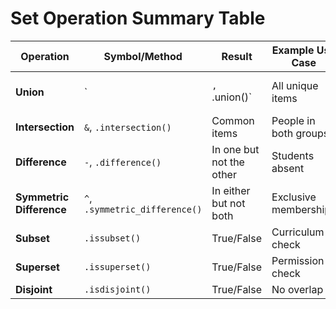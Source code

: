 # Set Operation Summary Table
| Operation                | Symbol/Method                  | Result                   | Example Use Case      |                      |
| ------------------------ | ------------------------------ | ------------------------ | --------------------- | -------------------- |
| **Union**                | \`                             | `, `.union()\`           | All unique items      | Merge customer lists |
| **Intersection**         | `&`, `.intersection()`         | Common items             | People in both groups |                      |
| **Difference**           | `-`, `.difference()`           | In one but not the other | Students absent       |                      |
| **Symmetric Difference** | `^`, `.symmetric_difference()` | In either but not both   | Exclusive memberships |                      |
| **Subset**               | `.issubset()`                  | True/False               | Curriculum check      |                      |
| **Superset**             | `.issuperset()`                | True/False               | Permission check      |                      |
| **Disjoint**             | `.isdisjoint()`                | True/False               | No overlap            |                      |
